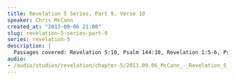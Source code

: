 ```yaml
--- 
title: Revelation 5 Series, Part 9, Verse 10
speaker: Chris McCann
created_at: "2013-09-06 21:00"
slug: revelation-5-series-part-9
series: revelation-5
description: |
  Passages covered: Revelation 5:10, Psalm 144:10, Revelation 1:5-6, Psalm 132:9,16, Ezekiel 44:17-18, Revelation 20:6, 1 Peter 2:4-5, Romans 12:1.
audio: 
- /audio/studies/revelation/chapter-5/2013.09.06_McCann_-_Revelation_5_Series_Part_9.yaml
---
```

